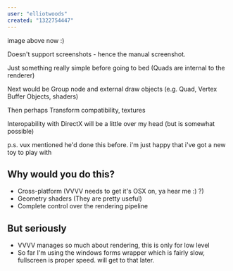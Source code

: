 ```yaml
---
user: "elliotwoods"
created: "1322754447"
---
```


image above now :)

Doesn't support screenshots - hence the manual screenshot.

Just something really simple before going to bed (Quads are internal to the renderer)

Next would be Group node and external draw objects (e.g. Quad, Vertex Buffer Objects, shaders)

Then perhaps Transform compatibility, textures

Interopability with DirectX will be a little over my head (but is somewhat possible)

p.s. vux mentioned he'd done this before.
i'm just happy that i've got a new toy to play with

##  Why would you do this?
* Cross-platform (VVVV needs to get it's OSX on, ya hear me :) ?)
* Geometry shaders (They are pretty useful)
* Complete control over the rendering pipeline

##  But seriously
* VVVV manages so much about rendering, this is only for low level
* So far I'm using the windows forms wrapper which is fairly slow, fullscreen is proper speed. will get to that later.
